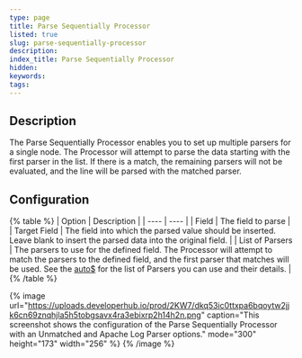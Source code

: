 ```yaml
---
type: page
title: Parse Sequentially Processor
listed: true
slug: parse-sequentially-processor
description: 
index_title: Parse Sequentially Processor
hidden: 
keywords: 
tags: 
---
```


## Description

The Parse Sequentially Processor enables you to set up multiple parsers for a single node.  The Processor will attempt to parse the data starting with the first parser in the list.  If there is a match, the remaining parsers will not be evaluated,  and the line will be parsed with the matched parser. 

## Configuration

{% table %}
| Option | Description | 
| ---- | ---- | 
| Field | The field to parse | 
| Target Field | The field into which the parsed value should be inserted. Leave blank to insert the parsed data into the original field. | 
| List of Parsers | The parsers to use for the defined field. The Processor will attempt to match the parsers to the defined field, and the first parser that matches will be used. See the [auto$](/telemetry-pipelines/parse-processor) for the list of Parsers you can use and their details. | 
{% /table %}

{% image url="https://uploads.developerhub.io/prod/2KW7/dkq53ic0ttxpa6bqoytw2jjk6cn69znqhjla5h5tobgsavx4ra3ebixrp2h14h2n.png" caption="This screenshot shows the configuration of the Parse Sequentially Processor with an Unmatched and Apache Log Parser options." mode="300" height="173" width="256" %}
{% /image %}